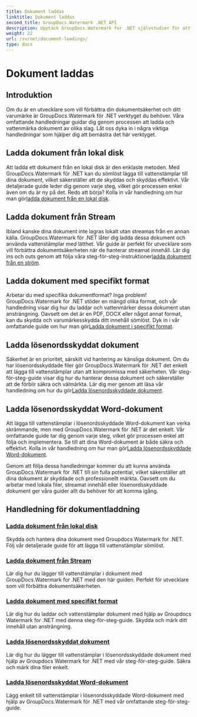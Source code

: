 ```yaml
---
title: Dokument laddas
linktitle: Dokument laddas
second_title: GroupDocs.Watermark .NET API
description: Upptäck GroupDocs.Watermark for .NET självstudier för att ladda och vattenstämpla dokument, vilket säkerställer dokumentsäkerhet och varumärkesbyggande med steg-för-steg-guider.
weight: 22
url: /sv/net/document-loadings/
type: docs
---
```

# Dokument laddas

## Introduktion
Om du är en utvecklare som vill förbättra din dokumentsäkerhet och ditt varumärke är GroupDocs.Watermark för .NET verktyget du behöver. Våra omfattande handledningar guidar dig genom processen att ladda och vattenmärka dokument av olika slag. Låt oss dyka in i några viktiga handledningar som hjälper dig att bemästra det här verktyget.

## Ladda dokument från lokal disk
Att ladda ett dokument från en lokal disk är den enklaste metoden. Med GroupDocs.Watermark för .NET kan du sömlöst lägga till vattenstämplar till dina dokument, vilket säkerställer att de skyddas och skyddas effektivt. Vår detaljerade guide leder dig genom varje steg, vilket gör processen enkel även om du är ny på det. Redo att börja? Kolla in vår handledning om hur man gör[ladda dokument från en lokal disk](./load-document-from-local-disk/).

## Ladda dokument från Stream
 Ibland kanske dina dokument inte lagras lokalt utan streamas från en annan källa. GroupDocs.Watermark för .NET låter dig ladda dessa dokument och använda vattenstämplar med lätthet. Vår guide är perfekt för utvecklare som vill förbättra dokumentsäkerheten när de hanterar streamat innehåll. Lär dig ins och outs genom att följa våra steg-för-steg-instruktioner[ladda dokument från en ström](./load-document-from-stream/).

## Ladda dokument med specifikt format
Arbetar du med specifika dokumentformat? Inga problem! GroupDocs.Watermark for .NET stöder en mängd olika format, och vår handledning visar dig hur du laddar och vattenmärker dessa dokument utan ansträngning. Oavsett om det är en PDF, DOCX eller något annat format, kan du skydda och varumärkesskydda ditt innehåll sömlöst. Dyk in i vår omfattande guide om hur man gör[Ladda dokument i specifikt format](./load-specific-format-document/).

## Ladda lösenordsskyddat dokument
 Säkerhet är en prioritet, särskilt vid hantering av känsliga dokument. Om du har lösenordsskyddade filer gör GroupDocs.Watermark för .NET det enkelt att lägga till vattenstämplar utan att kompromissa med säkerheten. Vår steg-för-steg-guide visar dig hur du hanterar dessa dokument och säkerställer att de förblir säkra och välmärkta. Lär dig mer genom att läsa vår handledning om hur du gör[Ladda lösenordsskyddade dokument](./load-password-protected-document/).

## Ladda lösenordsskyddat Word-dokument
Att lägga till vattenstämplar i lösenordsskyddade Word-dokument kan verka skrämmande, men med GroupDocs.Watermark för .NET är det enkelt. Vår omfattande guide tar dig genom varje steg, vilket gör processen enkel att följa och implementera. Se till att dina Word-dokument är både säkra och effektivt. Kolla in vår handledning om hur man gör[Ladda lösenordsskyddade Word-dokument](./load-password-protected-word-document/).

Genom att följa dessa handledningar kommer du att kunna använda GroupDocs.Watermark för .NET till sin fulla potential, vilket säkerställer att dina dokument är skyddade och professionellt märkta. Oavsett om du arbetar med lokala filer, streamat innehåll eller lösenordsskyddade dokument ger våra guider allt du behöver för att komma igång.
## Handledning för dokumentladdning
### [Ladda dokument från lokal disk](./load-document-from-local-disk/)
Skydda och hantera dina dokument med Groupdocs Watermark for .NET. Följ vår detaljerade guide för att lägga till vattenstämplar sömlöst.
### [Ladda dokument från Stream](./load-document-from-stream/)
Lär dig hur du lägger till vattenstämplar i dokument med GroupDocs.Watermark for .NET med den här guiden. Perfekt för utvecklare som vill förbättra dokumentsäkerheten.
### [Ladda dokument med specifikt format](./load-specific-format-document/)
Lär dig hur du laddar och vattenstämplar dokument med hjälp av Groupdocs Watermark for .NET med denna steg-för-steg-guide. Skydda och märk ditt innehåll utan ansträngning.
### [Ladda lösenordsskyddat dokument](./load-password-protected-document/)
Lär dig hur du lägger till vattenstämplar i lösenordsskyddade dokument med hjälp av Groupdocs Watermark for .NET med vår steg-för-steg-guide. Säkra och märk dina filer enkelt.
### [Ladda lösenordsskyddat Word-dokument](./load-password-protected-word-document/)
Lägg enkelt till vattenstämplar i lösenordsskyddade Word-dokument med hjälp av GroupDocs.Watermark för .NET med vår omfattande steg-för-steg-guide.